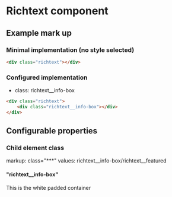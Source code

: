 # Richtext component

## Example mark up

### Minimal implementation (no style selected)

```html
<div class="richtext"></div>
```
### Configured implementation

* class: richtext__info-box

```html
<div class="richtext">
    <div class="richtext__info-box"></div>
</div>
```

## Configurable properties

### Child element class
markup: class="***"
values: richtext__info-box/richtext__featured

#### "richtext__info-box"
This is the white padded container